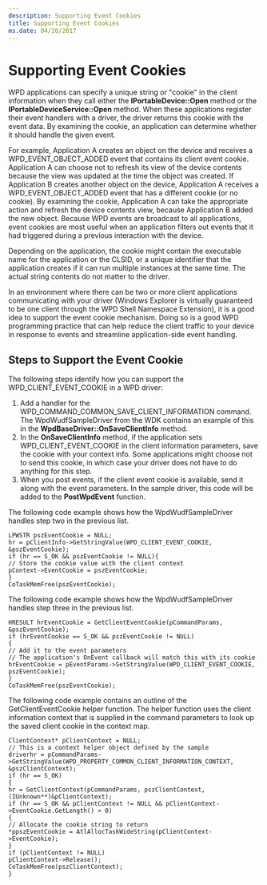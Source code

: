 ```yaml
---
description: Supporting Event Cookies
title: Supporting Event Cookies
ms.date: 04/20/2017
---
```


# Supporting Event Cookies


WPD applications can specify a unique string or "cookie" in the client information when they call either the **IPortableDevice::Open** method or the **IPortableDeviceService::Open** method. When these applications register their event handlers with a driver, the driver returns this cookie with the event data. By examining the cookie, an application can determine whether it should handle the given event.

For example, Application A creates an object on the device and receives a WPD\_EVENT\_OBJECT\_ADDED event that contains its client event cookie. Application A can choose not to refresh its view of the device contents because the view was updated at the time the object was created. If Application B creates another object on the device, Application A receives a WPD\_EVENT\_OBJECT\_ADDED event that has a different cookie (or no cookie). By examining the cookie, Application A can take the appropriate action and refresh the device contents view, because Application B added the new object. Because WPD events are broadcast to all applications, event cookies are most useful when an application filters out events that it had triggered during a previous interaction with the device.

Depending on the application, the cookie might contain the executable name for the application or the CLSID, or a unique identifier that the application creates if it can run multiple instances at the same time. The actual string contents do not matter to the driver.

In an environment where there can be two or more client applications communicating with your driver (Windows Explorer is virtually guaranteed to be one client through the WPD Shell Namespace Extension), it is a good idea to support the event cookie mechanism. Doing so is a good WPD programming practice that can help reduce the client traffic to your device in response to events and streamline application-side event handling.

## <span id="Steps_to_Support_the_Event_Cookie"></span><span id="steps_to_support_the_event_cookie"></span><span id="STEPS_TO_SUPPORT_THE_EVENT_COOKIE"></span>Steps to Support the Event Cookie


The following steps identify how you can support the WPD\_CLIENT\_EVENT\_COOKIE in a WPD driver:

1.  Add a handler for the WPD\_COMMAND\_COMMON\_SAVE\_CLIENT\_INFORMATION command. The WpdWudfSampleDriver from the WDK contains an example of this in the **WpdBaseDriver::OnSaveClientInfo** method.
2.  In the **OnSaveClientInfo** method, if the application sets WPD\_CLIENT\_EVENT\_COOKIE in the client information parameters, save the cookie with your context info. Some applications might choose not to send this cookie, in which case your driver does not have to do anything for this step.
3.  When you post events, if the client event cookie is available, send it along with the event parameters. In the sample driver, this code will be added to the **PostWpdEvent** function.

The following code example shows how the WpdWudfSampleDriver handles step two in the previous list.

```ManagedCPlusPlus
LPWSTR pszEventCookie = NULL; 
hr = pClientInfo->GetStringValue(WPD_CLIENT_EVENT_COOKIE, &pszEventCookie);
if (hr == S_OK && pszEventCookie != NULL){    
// Store the cookie value with the client context    
pContext->EventCookie = pszEventCookie;
}
CoTaskMemFree(pszEventCookie);
```

The following code example shows how the WpdWudfSampleDriver handles step three in the previous list.

```ManagedCPlusPlus
HRESULT hrEventCookie = GetClientEventCookie(pCommandParams, &pszEventCookie);
if (hrEventCookie == S_OK && pszEventCookie != NULL)
{    
// Add it to the event parameters    
// The application's OnEvent callback will match this with its cookie    
hrEventCookie = pEventParams->SetStringValue(WPD_CLIENT_EVENT_COOKIE, pszEventCookie);
}
CoTaskMemFree(pszEventCookie);
```

The following code example contains an outline of the GetClientEventCookie helper function. The helper function uses the client information context that is supplied in the command parameters to look up the saved client cookie in the context map.

```ManagedCPlusPlus
ClientContext* pClientContext = NULL;   
// This is a context helper object defined by the sample 
driverhr = pCommandParams->GetStringValue(WPD_PROPERTY_COMMON_CLIENT_INFORMATION_CONTEXT, &pszClientContext);
if (hr == S_OK)
{    
hr = GetClientContext(pCommandParams, pszClientContext, (IUnknown**)&pClientContext);    
if (hr == S_OK && pClientContext != NULL && pClientContext->EventCookie.GetLength() > 0)    
{       
// Allocate the cookie string to return        
*ppszEventCookie = AtlAllocTaskWideString(pClientContext->EventCookie);    
}    
if (pClientContext != NULL)          
pClientContext->Release();    
CoTaskMemFree(pszClientContext);
}
```

 

 




